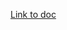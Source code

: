 [Link to doc](https://docs.google.com/document/d/1tY9jnvQxZFpVBswWPfitnQbQ0_xe5aN1E64jOhd9Od4/edit?usp=sharing)
